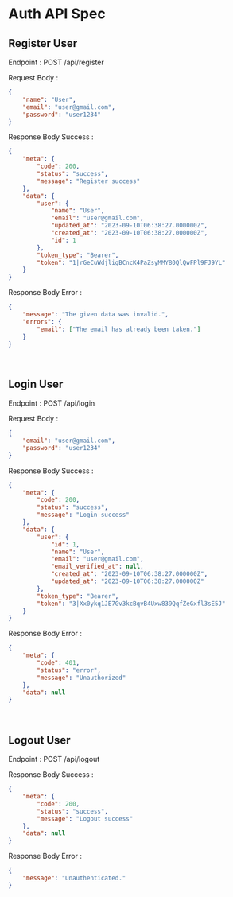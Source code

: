 # Auth API Spec

## Register User

Endpoint : POST /api/register

Request Body :

```json
{
    "name": "User",
    "email": "user@gmail.com",
    "password": "user1234"
}
```

Response Body Success :

```json
{
    "meta": {
        "code": 200,
        "status": "success",
        "message": "Register success"
    },
    "data": {
        "user": {
            "name": "User",
            "email": "user@gmail.com",
            "updated_at": "2023-09-10T06:38:27.000000Z",
            "created_at": "2023-09-10T06:38:27.000000Z",
            "id": 1
        },
        "token_type": "Bearer",
        "token": "1|rGeCuWdjligBCncK4PaZsyMMY80QlQwFPl9FJ9YL"
    }
}
```

Response Body Error :

```json
{
    "message": "The given data was invalid.",
    "errors": {
        "email": ["The email has already been taken."]
    }
}
```

<br>

## Login User

Endpoint : POST /api/login

Request Body :

```json
{
    "email": "user@gmail.com",
    "password": "user1234"
}
```

Response Body Success :

```json
{
    "meta": {
        "code": 200,
        "status": "success",
        "message": "Login success"
    },
    "data": {
        "user": {
            "id": 1,
            "name": "User",
            "email": "user@gmail.com",
            "email_verified_at": null,
            "created_at": "2023-09-10T06:38:27.000000Z",
            "updated_at": "2023-09-10T06:38:27.000000Z"
        },
        "token_type": "Bearer",
        "token": "3|Xx0ykq1JE7Gv3kcBqvB4Uxw839QqfZeGxfl3sE5J"
    }
}
```

Response Body Error :

```json
{
    "meta": {
        "code": 401,
        "status": "error",
        "message": "Unauthorized"
    },
    "data": null
}
```

<br>

## Logout User

Endpoint : POST /api/logout

Response Body Success :

```json
{
    "meta": {
        "code": 200,
        "status": "success",
        "message": "Logout success"
    },
    "data": null
}
```

Response Body Error :

```json
{
    "message": "Unauthenticated."
}
```
